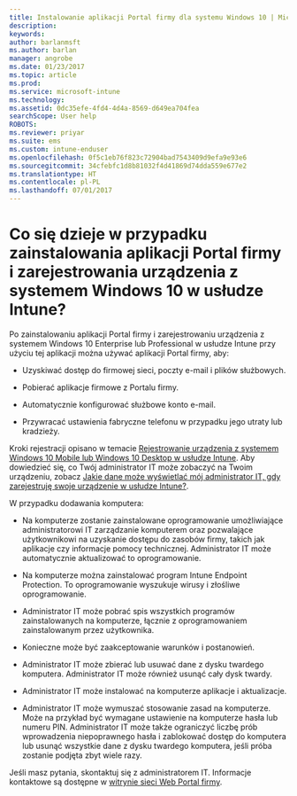 ```yaml
---
title: Instalowanie aplikacji Portal firmy dla systemu Windows 10 | Microsoft Docs
description: 
keywords: 
author: barlanmsft
ms.author: barlan
manager: angrobe
ms.date: 01/23/2017
ms.topic: article
ms.prod: 
ms.service: microsoft-intune
ms.technology: 
ms.assetid: 0dc35efe-4fd4-4d4a-8569-d649ea704fea
searchScope: User help
ROBOTS: 
ms.reviewer: priyar
ms.suite: ems
ms.custom: intune-enduser
ms.openlocfilehash: 0f5c1eb76f823c72904bad7543409d9efa9e93e6
ms.sourcegitcommit: 34cfebfc1d8b81032f4d41869d74dda559e677e2
ms.translationtype: HT
ms.contentlocale: pl-PL
ms.lasthandoff: 07/01/2017
---
```

# <a name="what-happens-if-you-install-the-company-portal-app-and-enroll-your-windows-10-device-in-intune"></a>Co się dzieje w przypadku zainstalowania aplikacji Portal firmy i zarejestrowania urządzenia z systemem Windows 10 w usłudze Intune?

Po zainstalowaniu aplikacji Portal firmy i zarejestrowaniu urządzenia z systemem Windows 10 Enterprise lub Professional w usłudze Intune przy użyciu tej aplikacji można używać aplikacji Portal firmy, aby:

-   Uzyskiwać dostęp do firmowej sieci, poczty e-mail i plików służbowych.

-   Pobierać aplikacje firmowe z Portalu firmy.

-   Automatycznie konfigurować służbowe konto e-mail.

-   Przywracać ustawienia fabryczne telefonu w przypadku jego utraty lub kradzieży.

Kroki rejestracji opisano w temacie [Rejestrowanie urządzenia z systemem Windows 10 Mobile lub Windows 10 Desktop w usłudze Intune](enroll-your-w10-phone-or-w10-pc-windows.md). Aby dowiedzieć się, co Twój administrator IT może zobaczyć na Twoim urządzeniu, zobacz [Jakie dane może wyświetlać mój administrator IT, gdy zarejestruję swoje urządzenie w usłudze Intune?](what-info-can-your-company-see-when-you-enroll-your-device-in-intune.md).

W przypadku dodawania komputera:

-   Na komputerze zostanie zainstalowane oprogramowanie umożliwiające administratorowi IT zarządzanie komputerem oraz pozwalające użytkownikowi na uzyskanie dostępu do zasobów firmy, takich jak aplikacje czy informacje pomocy technicznej. Administrator IT może automatycznie aktualizować to oprogramowanie.

-   Na komputerze można zainstalować program Intune Endpoint Protection. To oprogramowanie wyszukuje wirusy i złośliwe oprogramowanie.

-   Administrator IT może pobrać spis wszystkich programów zainstalowanych na komputerze, łącznie z oprogramowaniem zainstalowanym przez użytkownika.

-   Konieczne może być zaakceptowanie warunków i postanowień.

-   Administrator IT może zbierać lub usuwać dane z dysku twardego komputera. Administrator IT może również usunąć cały dysk twardy.

-   Administrator IT może instalować na komputerze aplikacje i aktualizacje.

-   Administrator IT może wymuszać stosowanie zasad na komputerze. Może na przykład być wymagane ustawienie na komputerze hasła lub numeru PIN. Administrator IT może także ograniczyć liczbę prób wprowadzenia niepoprawnego hasła i zablokować dostęp do komputera lub usunąć wszystkie dane z dysku twardego komputera, jeśli próba zostanie podjęta zbyt wiele razy.

Jeśli masz pytania, skontaktuj się z administratorem IT. Informacje kontaktowe są dostępne w [witrynie sieci Web Portal firmy](https://portal.manage.microsoft.com).

